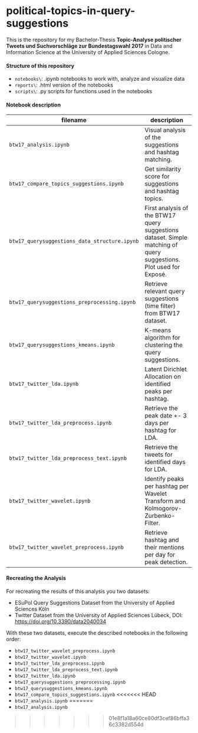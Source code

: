 # political-topics-in-query-suggestions

This is the repository for my Bachelor-Thesis **Topic-Analyse politischer Tweets und Suchvorschläge zur Bundestagswahl 2017** in Data and Information Science at the University of Applied Sciences Cologne.
#### Structure of this repository
* `notebooks\`: .ipynb notebooks to work with, analyze and visualize data
* `reports\`: .html version of the notebooks
* `scripts\`: .py scripts for functions used in the notebooks

#### Notebook description
| filename                    | description                                                                                                                                                         |
| --------------------------- | ------------------------------------------------------------------------------------------------------------------------------------------------------------------- |
| `btw17_analysis.ipynb` | Visual analysis of the suggestions and hashtag matching. |
| `btw17_compare_topics_suggestions.ipynb` | Get similarity score for suggestions and hashtag topics. |
| `btw17_querysuggestions_data_structure.ipynb` | First analysis of the BTW17 query suggestions dataset. Simple matching of query suggestions. Plot used for Exposé. |
| `btw17_querysuggestions_preprocessing.ipynb` | Retrieve relevant query suggestions (time filter) from BTW17 dataset. |
| `btw17_querysuggestions_kmeans.ipynb` | K-means algorithm for clustering the query suggestions. |
| `btw17_twitter_lda.ipynb` | Latent Dirichlet Allocation on identified peaks per hashtag. |
| `btw17_twitter_lda_preprocess.ipynb` | Retrieve the peak date +- 3 days per hashtag for LDA. |
| `btw17_twitter_lda_preprocess_text.ipynb` | Retrieve the tweets for identified days for LDA. |
| `btw17_twitter_wavelet.ipynb`   | Identify peaks per hashtag per Wavelet Transform and Kolmogorov-Zurbenko-Filter. |
| `btw17_twitter_wavelet_preprocess.ipynb`   | Retrieve hashtag and their mentions per day for peak detection. |

#### Recreating the Analysis
For recreating the results of this analysis you two datasets:
* ESuPol Query Suggestions Dataset from the University of Applied Sciences Köln
* Twitter Dataset from the University of Applied Sciences Lübeck, DOI: https://doi.org/10.3390/data2040034

With these two datasets, execute the described notebooks in the following order:
* `btw17_twitter_wavelet_preprocess.ipynb`
* `btw17_twitter_wavelet.ipynb`
* `btw17_twitter_lda_preprocess.ipynb`
* `btw17_twitter_lda_preprocess_text.ipynb`
* `btw17_twitter_lda.ipynb`
* `btw17_querysuggestions_preprocessing.ipynb`
* `btw17_querysuggestions_kmeans.ipynb`
* `btw17_compare_topics_suggestions.ipynb`
<<<<<<< HEAD
* `btw17_analysis.ipynb`
=======
* `btw17_analysis.ipynb`
>>>>>>> 01e8f1a18a60ce80df3cef86bffa36c3382d554d
